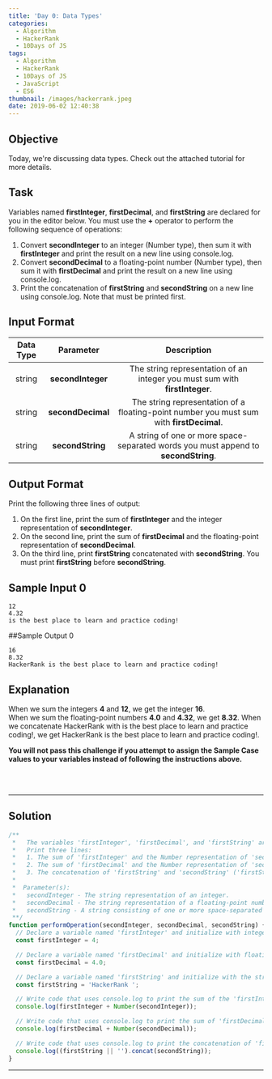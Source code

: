 ```yaml
---
title: 'Day 0: Data Types'
categories:
  - Algorithm
  - HackerRank
  - 10Days of JS
tags:
  - Algorithm
  - HackerRank
  - 10Days of JS
  - JavaScript
  - ES6
thumbnail: /images/hackerrank.jpeg
date: 2019-06-02 12:40:38
---
```


## Objective

Today, we're discussing data types. Check out the attached tutorial for more details.

<!-- more -->

## Task

Variables named **firstInteger**, **firstDecimal**, and **firstString** are declared for you in the editor below. You must use the **+** operator to perform the following sequence of operations:

1. Convert **secondInteger** to an integer (Number type), then sum it with **firstInteger** and print the result on a new line using console.log.
2. Convert **secondDecimal** to a floating-point number (Number type), then sum it with **firstDecimal** and print the result on a new line using console.log.
3. Print the concatenation of **firstString** and **secondString** on a new line using console.log. Note that must be printed first.

## Input Format

| Data Type |     Parameter     |                                       Description                                        |
| :-------: | :---------------: | :--------------------------------------------------------------------------------------: |
|  string   | **secondInteger** |       The string representation of an integer you must sum with **firstInteger**.        |
|  string   | **secondDecimal** | The string representation of a floating-point number you must sum with **firstDecimal**. |
|  string   | **secondString**  |    A string of one or more space-separated words you must append to **secondString**.    |

## Output Format

Print the following three lines of output:

1. On the first line, print the sum of **firstInteger** and the integer representation of **secondInteger**.
2. On the second line, print the sum of **firstDecimal** and the floating-point representation of **secondDecimal**.
3. On the third line, print **firstString** concatenated with **secondString**. You must print **firstString** before **secondString**.

## Sample Input 0

```
12
4.32
is the best place to learn and practice coding!
```

##Sample Output 0

```
16
8.32
HackerRank is the best place to learn and practice coding!
```

## Explanation

When we sum the integers **4** and **12**, we get the integer **16**.<br/>
When we sum the floating-point numbers **4.0** and **4.32**, we get **8.32**. When we concatenate HackerRank with is the best place to learn and practice coding!, we get HackerRank is the best place to learn and practice coding!.<br/>

**You will not pass this challenge if you attempt to assign the Sample Case values to your variables instead of following the instructions above.**

<br/>
<br/>

---

## Solution

```javascript
/**
 *   The variables 'firstInteger', 'firstDecimal', and 'firstString' are declared for you -- do not modify them.
 *   Print three lines:
 *   1. The sum of 'firstInteger' and the Number representation of 'secondInteger'.
 *   2. The sum of 'firstDecimal' and the Number representation of 'secondDecimal'.
 *   3. The concatenation of 'firstString' and 'secondString' ('firstString' must be first).
 *
 *	Parameter(s):
 *   secondInteger - The string representation of an integer.
 *   secondDecimal - The string representation of a floating-point number.
 *   secondString - A string consisting of one or more space-separated words.
 **/
function performOperation(secondInteger, secondDecimal, secondString) {
  // Declare a variable named 'firstInteger' and initialize with integer value 4.
  const firstInteger = 4;

  // Declare a variable named 'firstDecimal' and initialize with floating-point value 4.0.
  const firstDecimal = 4.0;

  // Declare a variable named 'firstString' and initialize with the string "HackerRank".
  const firstString = 'HackerRank ';

  // Write code that uses console.log to print the sum of the 'firstInteger' and 'secondInteger' (converted to a Number        type) on a new line.
  console.log(firstInteger + Number(secondInteger));

  // Write code that uses console.log to print the sum of 'firstDecimal' and 'secondDecimal' (converted to a Number            type) on a new line.
  console.log(firstDecimal + Number(secondDecimal));

  // Write code that uses console.log to print the concatenation of 'firstString' and 'secondString' on a new line. The        variable 'firstString' must be printed first.
  console.log((firstString || '').concat(secondString));
}
```

---
